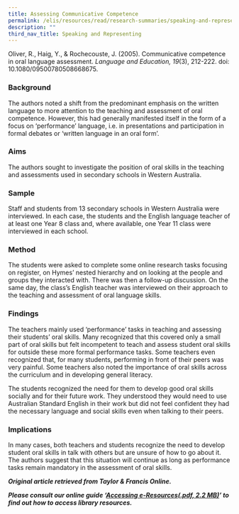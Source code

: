 ```yaml
---
title: Assessing Communicative Competence
permalink: /elis/resources/read/research-summaries/speaking-and-representing/assessing-communicative-competence/
description: ""
third_nav_title: Speaking and Representing
---
```

Oliver, R., Haig, Y., & Rochecouste, J. (2005). Communicative competence in oral language assessment. _Language and Education, 19_(3), 212-222. doi: 10.1080/09500780508668675.

### Background

The authors noted a shift from the predominant emphasis on the written language to more attention to the teaching and assessment of oral competence. However, this had generally manifested itself in the form of a focus on ‘performance’ language, i.e. in presentations and participation in formal debates or ‘written language in an oral form’.

### Aims

The authors sought to investigate the position of oral skills in the teaching and assessments used in secondary schools in Western Australia.

### Sample

Staff and students from 13 secondary schools in Western Australia were interviewed. In each case, the students and the English language teacher of at least one Year 8 class and, where available, one Year 11 class were interviewed in each school.

### Method

The students were asked to complete some online research tasks focusing on register, on Hymes’ nested hierarchy and on looking at the people and groups they interacted with. There was then a follow-up discussion. On the same day, the class’s English teacher was interviewed on their approach to the teaching and assessment of oral language skills.

### Findings

The teachers mainly used ‘performance’ tasks in teaching and assessing their students’ oral skills. Many recognized that this covered only a small part of oral skills but felt incompetent to teach and assess student oral skills for outside these more formal performance tasks. Some teachers even recognized that, for many students, performing in front of their peers was very painful. Some teachers also noted the importance of oral skills across the curriculum and in developing general literacy.

The students recognized the need for them to develop good oral skills socially and for their future work. They understood they would need to use Australian Standard English in their work but did not feel confident they had the necessary language and social skills even when talking to their peers.

### Implications

In many cases, both teachers and students recognize the need to develop student oral skills in talk with others but are unsure of how to go about it. The authors suggest that this situation will continue as long as performance tasks remain mandatory in the assessment of oral skills.

_**Original article retrieved from Taylor & Francis Online.**_  

_**Please consult our online guide ‘**__**[Accessing e-Resources(.pdf, 2.2 MB)](https://academyofsingaporeteachers-moe-edu-sg-admin.cwp.sg/elis/resources/read/research-summaries/speaking-and-representing/18e45074-6b1b-4ac7-811f-1a8da16c4f81 "Accessing e-Resources")**__**’ to find out how to access library resources.**_